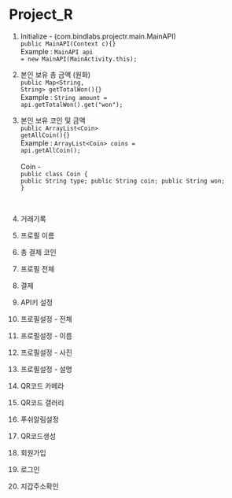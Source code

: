 # Project_R

1. Initialize - (com.bindlabs.projectr.main.MainAPI)<br>
<code>public MainAPI(Context c){}</code><br>Example : <code>MainAPI api = new MainAPI(MainActivity.this);</code>

2. 본인 보유 총 금액 (원화)<br>
<code>public Map<String, String> getTotalWon(){}</code><br>Example : <code>String amount = api.getTotalWon().get("won");<br></code>

3. 본인 보유 코인 및 금액<br>
<code>public ArrayList\<Coin\> getAllCoin(){}</code><br>Example : <code>ArrayList\<Coin\> coins = api.getAllCoin();<br></code>
<br>Coin -<br>
<code>public class Coin {
    public String type;
    public String coin;
    public String won;
  }</code><br>
<br>

4. 거래기록<br>
<code></code>

5. 프로필 이름<br>
<code></code>

6. 총 결제 코인<br>
<code></code>

7. 프로필 전체<br>
<code></code>

8. 결제<br>
<code></code>

9. API키 설정<br>
<code></code>

10. 프로필설정 - 전체<br>
<code></code>

11. 프로필설정 - 이름<br>
<code></code>

12. 프로필설정 - 사진<br>
<code></code>

13. 프로필설정 - 설명<br>
<code></code>

14. QR코드 카메라<br>
<code></code>

15. QR코드 갤러리<br>
<code></code>

16. 푸쉬알림설정<br>
<code></code>

17. QR코드생성<br>
<code></code>

18. 회원가입<br>
<code></code>

19. 로그인<br>
<code></code>

20. 지갑주소확인<br>
<code></code>
